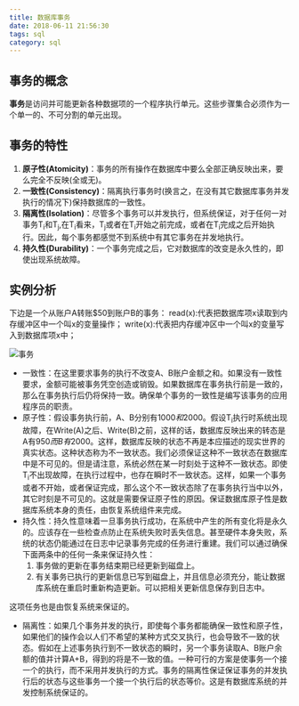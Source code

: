 ```yaml
---
title: 数据库事务
date: 2018-06-11 21:56:30
tags: sql   
category: sql
---
```


## 事务的概念
**事务**是访问并可能更新各种数据项的一个程序执行单元。这些步骤集合必须作为一个单一的、不可分割的单元出现。

## 事务的特性
1. **原子性(Atomicity)**：事务的所有操作在数据库中要么全部正确反映出来，要么完全不反映(全或无)。
2. **一致性(Consistency)**：隔离执行事务时(换言之，在没有其它数据库事务并发执行的情况下)保持数据库的一致性。
3. **隔离性(Isolation)**：尽管多个事务可以并发执行，但系统保证，对于任何一对事务T<sub>i</sub>和T<sub>j</sub>,在T<sub>i</sub>看来，T<sub>j</sub>或者在T<sub>i</sub>开始之前完成，或者在T<sub>i</sub>完成之后开始执行。因此，每个事务都感觉不到系统中有其它事务在并发地执行。
4. **持久性(Durability)**：一个事务完成之后，它对数据库的改变是永久性的，即使出现系统故障。

## 实例分析
下边是一个从账户A转账$50到账户B的事务：
read(x):代表把数据库项x读取到内存缓冲区中一个叫x的变量操作；
write(x):代表把内存缓冲区中一个叫x的变量写入到数据库项x中；

![事务](/pics/transaction.jpg)

* 一致性：在这里要求事务的执行不改变A、B账户金额之和。如果没有一致性要求，金额可能被事务凭空创造或销毁。如果数据库在事务执行前是一致的，那么在事务执行后仍将保持一致。确保单个事务的一致性是编写该事务的应用程序员的职责。
* 原子性：假设事务执行前，A、B分别有$1000和$2000。假设T<sub>i</sub>执行时系统出现故障，在Write(A)之后、Write(B)之前，这样的话，数据库反映出来的转态是A有$950而B有$2000。这样，数据库反映的状态不再是本应描述的现实世界的真实状态。这种状态称为不一致状态。我们必须保证这种不一致状态在数据库中是不可见的。但是请注意，系统必然在某一时刻处于这种不一致状态。即使T<sub>i</sub>不出现故障，在执行过程中，也存在瞬时不一致状态。这样，如果一个事务或者不开始，或者保证完成，那么这个不一致状态除了在事务执行当中以外，其它时刻是不可见的。这就是需要保证原子性的原因。保证数据库原子性是数据库系统本身的责任，由恢复系统组件来完成。
* 持久性：持久性意味着一旦事务执行成功，在系统中产生的所有变化将是永久的。应该存在一些检查点防止在系统失败时丢失信息。甚至硬件本身失败，系统的状态仍能通过在日志中记录事务完成的任务进行重建。我们可以通过确保下面两条中的任何一条来保证持久性：
    1. 事务做的更新在事务结束期已经更新到磁盘上。
    2. 有关事务已执行的更新信息已写到磁盘上，并且信息必须充分，能让数据库系统在重启时重新构造更新。可以把相关更新信息保存到日志中。
    
这项任务也是由恢复系统来保证的。
* 隔离性：如果几个事务并发的执行，即使每个事务都能确保一致性和原子性，如果他们的操作会以人们不希望的某种方式交叉执行，也会导致不一致的状态。假如在上述事务执行到不一致状态的瞬时，另一个事务读取A、B账户余额的值并计算A+B，得到的将是不一致的值。一种可行的方案是使事务一个接一个的执行，而不采用并发执行的方式。事务的隔离性保证保证事务的并发执行后的状态与这些事务一个接一个执行后的状态等价。这是有数据库系统的并发控制系统保证的。
